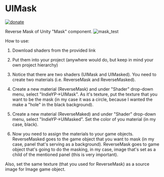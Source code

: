 # UIMask
[![donate](https://img.shields.io/badge/Donate-PayPal-green.svg)](https://www.paypal.com/cgi-bin/webscr?cmd=_s-xclick&hosted_button_id=5VW3E89ZUYYXC)

Reverse Mask of Unity "Mask" component.
![mask_test](https://cloud.githubusercontent.com/assets/7010398/10592593/955f4836-76c5-11e5-9262-81b36b241c68.PNG)

How to use:

1. Download shaders from the provided link

2. Put them into your project (anywhere would do, but keep in mind your own project hierarchy)

3. Notice that there are two shaders (UIMask and UIMasked). You need to create two materials (i.e. ReverseMask and ReverseMasked).

4. Create a new material (ReverseMask) and under "Shader" drop-down menu, select "IndieYP->UIMask". As it's texture, put the texture that you want to be the mask (in my case it was a circle, because I wanted the make a "hole" in the black background).

5. Create a new material (ReverseMaked) and under "Shader" drop-down menu, select "IndieYP->UIMasked". Set the color of you material (in my case, black).

6. Now you need to assign the materials to your game objects. ReverseMasked goes to the game object that you want to mask (in my case, panel that's serving as a background). ReverseMask goes to game object that's going to do the masking, in my case, image that's set as a child of the mentioned panel (this is very important).

Also, set the same texture (that you used for ReverseMask) as a source image for Image game object.
